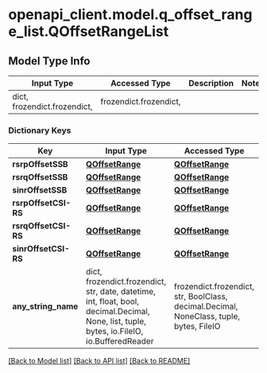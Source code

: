 # openapi_client.model.q_offset_range_list.QOffsetRangeList

## Model Type Info
Input Type | Accessed Type | Description | Notes
------------ | ------------- | ------------- | -------------
dict, frozendict.frozendict,  | frozendict.frozendict,  |  | 

### Dictionary Keys
Key | Input Type | Accessed Type | Description | Notes
------------ | ------------- | ------------- | ------------- | -------------
**rsrpOffsetSSB** | [**QOffsetRange**](QOffsetRange.md) | [**QOffsetRange**](QOffsetRange.md) |  | [optional] 
**rsrqOffsetSSB** | [**QOffsetRange**](QOffsetRange.md) | [**QOffsetRange**](QOffsetRange.md) |  | [optional] 
**sinrOffsetSSB** | [**QOffsetRange**](QOffsetRange.md) | [**QOffsetRange**](QOffsetRange.md) |  | [optional] 
**rsrpOffsetCSI-RS** | [**QOffsetRange**](QOffsetRange.md) | [**QOffsetRange**](QOffsetRange.md) |  | [optional] 
**rsrqOffsetCSI-RS** | [**QOffsetRange**](QOffsetRange.md) | [**QOffsetRange**](QOffsetRange.md) |  | [optional] 
**sinrOffsetCSI-RS** | [**QOffsetRange**](QOffsetRange.md) | [**QOffsetRange**](QOffsetRange.md) |  | [optional] 
**any_string_name** | dict, frozendict.frozendict, str, date, datetime, int, float, bool, decimal.Decimal, None, list, tuple, bytes, io.FileIO, io.BufferedReader | frozendict.frozendict, str, BoolClass, decimal.Decimal, NoneClass, tuple, bytes, FileIO | any string name can be used but the value must be the correct type | [optional]

[[Back to Model list]](../../README.md#documentation-for-models) [[Back to API list]](../../README.md#documentation-for-api-endpoints) [[Back to README]](../../README.md)

